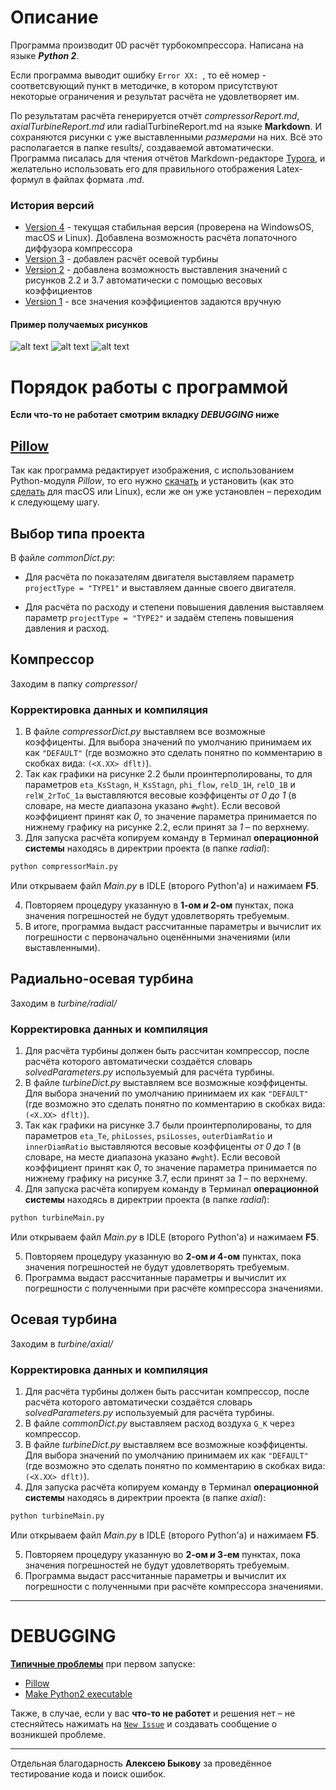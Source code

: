 # Описание
Программа производит 0D расчёт турбокомпрессора. Написана на языке **_Python 2_**.

Если программа выводит ошибку `Error XX: `, то её номер - соответсвующий пункт в методичке, в котором присутствуют некоторые ограничения и результат расчёта не удовлетворяет им.

По результатам расчёта генерируется отчёт  _compressorReport.md_, _axialTurbineReport.md_  или radialTurbineReport.md на языке **Markdown**. И сохраняются рисунки с уже выставленными _размерами_ на них. Всё это располагается в папке results/, создаваемой автоматически. Программа писалась для чтения отчётов  Markdown-редакторе [Typora](https://typora.io), и желательно использовать  его для правильного отображения Latex-формул в файлах формата _.md_.

### История версий
* [Version 4](https://github.com/StasF1/turboCharger/archive/v4.1.zip) - текущая стабильная версия (проверена на WindowsOS, macOS и Linux). Добавлена возможность расчёта лопаточного диффузора компрессора
* [Version 3](https://github.com/StasF1/turboCharger/archive/2f434710fcaaf7b3490b27ce547eeb675d5640c9.zip) - добавлен расчёт осевой турбины
* [Version 2](https://github.com/StasF1/turboCharger/archive/b662077078b15b35b4018b8175d48d35511bdbf9.zip) - добавлена возможность выставления значений с рисунков 2.2 и 3.7 автоматически с помощью весовых коэффициентов
* [Version 1](https://github.com/StasF1/turboCharger/archive/6426ec34df5ef5c2d30bfc3fbf852d39bd998852.zip) - все значения коэффициентов задаются вручную

#### Пример получаемых рисунков

![alt text](https://github.com/StasF1/READMEPictures/blob/master/turboCharger/axisCut.png)
![alt text](https://github.com/StasF1/READMEPictures/blob/master/turboCharger/blades.png)
![alt text](https://github.com/StasF1/READMEPictures/blob/master/turboCharger/inTurbineWheel.png)

# Порядок работы с программой

**Если что-то не работает смотрим вкладку *DEBUGGING* ниже**

## [Pillow](https://files.pythonhosted.org/packages/d0/3e/4cc798796d4c3cdb9bf8a000cd6a3f4073879696b514038e5bff78a86300/Pillow-2.5.3.win-amd64-py2.7.exe#md5=33c3a581ff1538b4f79b4651084090c8)
Так как программа редактирует изображения, с использованием Python-модуля _Pillow_, то его нужно [скачать](https://files.pythonhosted.org/packages/d0/3e/4cc798796d4c3cdb9bf8a000cd6a3f4073879696b514038e5bff78a86300/Pillow-2.5.3.win-amd64-py2.7.exe#md5=33c3a581ff1538b4f79b4651084090c8) и установить (как это [сделать](https://github.com/StasF1/turboCharger/issues/2) для macOS или Linux), если же он уже установлен – переходим к следующему шагу.

## Выбор типа проекта

В файле _commonDict.py_:

-  Для расчёта по показателям двигателя выставляем параметр  `projectType = "TYPE1"` и выставляем данные своего двигателя.

-  Для расчёта по расходу и степени повышения давления выставляем параметр `projectType = "TYPE2"` и задаём степень повышения давления и расход.

## Компрессор

Заходим в папку _compressor_/

### Корректировка данных и компиляция 
1. В файле _compressorDict.py_ выставляем все возможные коэффиценты. Для выбора значений по умолчанию принимаем их как `"DEFAULT"` (где возможно это сделать понятно по комментарию в скобках вида: `(<X.XX> dflt)`).
2. Так как графики на рисунке 2.2 были проинтерполированы, то для параметров `eta_KsStagn`, `H_KsStagn`, `phi_flow`, `relD_1H`, `relD_1B` и `relW_2rToC_1a` выставляются весовые коэффиценты *от 0 до 1* (в словаре, на месте диапазона указано `#wght`). Если весовой коэффициент принят как *0*, то значение параметра принимается по нижнему графику на рисунке 2.2, если принят за *1* – по верхнему.
3. Для запуска расчёта копируем команду в Терминал **операционной системы** находясь в директрии проекта (в папке _radial_): 

```bash
python compressorMain.py
```
Или открываем файл _Main.py_ в IDLE (второго Python'a) и нажимаем **F5**.

4. Повторяем процедуру указанную в **1-ом *и* 2-ом** пунктах, пока значения погрешностей не будут удовлетворять требуемым.
5. В итоге, программа выдаст рассчитанные параметры и вычислит их погрешности с первоначально оценёнными значениями (или выставленными).

## Радиально-осевая турбина
Заходим в  *turbine/radial/*

### Корректировка данных и компиляция
1. Для расчёта турбины должен быть рассчитан компрессор, после расчёта которого автоматически создаётся словарь _solvedParameters.py_ используемый для расчёта турбины.
2. В файле _turbineDict.py_ выставляем все возможные коэффиценты. Для выбора значений по умолчанию принимаем их как `"DEFAULT"` (где возможно это сделать понятно по комментарию в скобках вида: `(<X.XX> dflt)`).
3. Так как графики на рисунке 3.7 были проинтерполированы, то для параметров `eta_Te`, `phiLosses`, `psiLosses`, `outerDiamRatio` и `innerDiamRatio` выставляются весовые коэффиценты *от 0 до 1* (в словаре, на месте диапазона указано `#wght`). Если весовой коэффициент принят как *0*, то значение параметра принимается по нижнему графику на рисунке 3.7, если принят за *1* – по верхнему.
4. Для запуска расчёта копируем команду в Терминал **операционной системы** находясь в директрии проекта (в папке _radial_): 

```bash
python turbineMain.py
```

Или открываем файл _Main.py_ в IDLE (второго Python'a) и нажимаем **F5**.

5. Повторяем процедуру указанную во **2-ом *и* 4-ом** пунктах, пока значения погрешностей не будут удовлетворять требуемым.
6. Программа выдаст рассчитанные параметры и вычислит их погрешности с полученными при расчёте компрессора значениями.

##  Осевая турбина
Заходим в  *turbine/axial/*

### Корректировка данных и компиляция 
1. Для расчёта турбины должен быть рассчитан компрессор, после расчёта которого автоматически создаётся словарь _solvedParameters.py_ используемый для расчёта турбины.
2. В файле _commonDict.py_ выставляем расход воздуха `G_K` через компрессор.
3. В файле _turbineDict.py_ выставляем все возможные коэффиценты. Для выбора значений по умолчанию принимаем их как `"DEFAULT"` (где возможно это сделать понятно по комментарию в скобках вида: `(<X.XX> dflt)`).
4. Для запуска расчёта копируем команду в Терминал **операционной системы** находясь в директрии проекта (в папке _axial_): 

```bash
python turbineMain.py
```
Или открываем файл _Main.py_ в IDLE (второго Python'a) и нажимаем **F5**.

5. Повторяем процедуру указанную во **2-ом *и* 3-ем** пунктах, пока значения погрешностей не будут удовлетворять требуемым.
6. Программа выдаст рассчитанные параметры и вычислит их погрешности с полученными при расчёте компрессора значениями.

---
# DEBUGGING
**[Типичные проблемы](https://github.com/StasF1/turboCharger/issues?utf8=✓&q=is%3Aissue+is%3Aclosed+label%3A%22good+first+issue%22+)** при первом запуске:

- [Pillow](https://github.com/StasF1/turboCharger/issues/2)
- [Make Python2 executable](https://github.com/StasF1/turboCharger/issues/3)

Также, в случае, если у вас **что-то не работет** и решения нет – не стесняйтесь нажимать на [`New Issue`](https://github.com/StasF1/turboCharger/issues?utf8=✓&q=) и создавать сообщение о возникшей проблеме.

---
Отдельная благодарность **Алексею Быкову** за проведённое тестирование кода и поиск ошибок.

